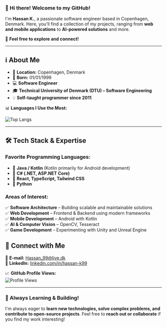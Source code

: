 ### 👋 Hi there! Welcome to my GitHub!  

I'm **Hassan K.**, a passionate software engineer based in Copenhagen, Denmark. Here, you'll find a collection of my projects, ranging from **web and mobile applications** to **AI-powered solutions** and more.  

🚀 **Feel free to explore and connect!**  

---

## ℹ️ About Me  

- 🏡 **Location:** Copenhagen, Denmark  
- 🎂 **Born:** 01/01/1999  
- 💻 **Software Engineer**  
- 🎓 **Technical University of Denmark (DTU) – Software Engineering**  
- 💡 **Self-taught programmer since 2011**  

📊 **Languages I Use the Most:**  

![Top Langs](https://github-readme-stats-mauve-alpha-18.vercel.app/api/top-langs/?username=stonebank&layout=compact&langs_count=9&theme=dracula&hide_border=true&card_width=420)

---

## 🛠️ Tech Stack & Expertise  

### **Favorite Programming Languages:**  
- 🔹 **Java / Kotlin** (Kotlin primarily for Android development)  
- 🔹 **C# (.NET, ASP.NET Core)**  
- 🔹 **React, TypeScript, Tailwind CSS**  
- 🔹 **Python**  

### **Areas of Interest:**  

✅ **Software Architecture** – Building scalable and maintainable solutions  
✅ **Web Development** – Frontend & Backend using modern frameworks  
✅ **Mobile Development** – Android with Kotlin  
✅ **AI & Computer Vision** – OpenCV, Tesseract  
✅ **Game Development** – Experimenting with Unity and Unreal Engine  

## 🔗 Connect with Me  

📧 **E-mail:** Hassan_99@live.dk  
💼 **LinkedIn:** [linkedin.com/in/hassan-k99](https://www.linkedin.com/in/hassan-k99)  

📈 **GitHub Profile Views:**  
![Profile Views](https://komarev.com/ghpvc/?username=stonebank)  

---

### 🚀 Always Learning & Building!  
I'm always eager to **learn new technologies, solve complex problems, and contribute to open-source projects**. Feel free to **reach out or collaborate** if you find my work interesting!  
